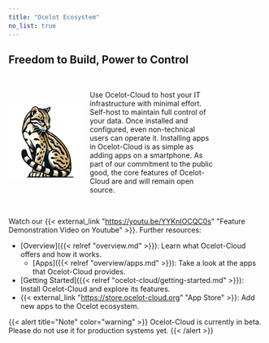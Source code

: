 ```yaml
---
title: "Ocelot Ecosystem"
no_list: true
---
```


## Freedom to Build, Power to Control

<br> 
<div style="display: flex; align-items: center; width: 80%;"> 
<img src="logo.png" alt="My Image" width="150" style="margin-right: 10px;"> 
<p>Use Ocelot-Cloud to host your IT infrastructure with minimal effort. Self-host to maintain full control of your data. Once installed and configured, even non-technical users can operate it. Installing apps in Ocelot-Cloud is as simple as adding apps on a smartphone. As part of our commitment to the public good, the core features of Ocelot-Cloud are and will remain open source.</p> 
</div> 
<br>

Watch our {{< external_link "https://youtu.be/YYKnIOCQC0s" "Feature Demonstration Video on Youtube" >}}. Further resources:
* [Overview]({{< relref "overview.md" >}}): Learn what Ocelot-Cloud offers and how it works.
  * [Apps]({{< relref "overview/apps.md" >}}): Take a look at the apps that Ocelot-Cloud provides.
* [Getting Started]({{< relref "ocelot-cloud/getting-started.md" >}}): Install Ocelot-Cloud and explore its features.
* {{< external_link "https://store.ocelot-cloud.org" "App Store" >}}: Add new apps to the Ocelot ecosystem.

{{< alert title="Note" color="warning" >}} Ocelot-Cloud is currently in beta. Please do not use it for production systems yet.
{{< /alert >}}